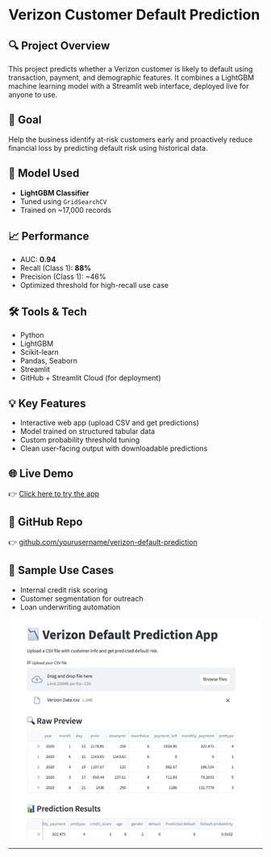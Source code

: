 # Verizon Customer Default Prediction

## 🔍 Project Overview
This project predicts whether a Verizon customer is likely to default using transaction, payment, and demographic features. It combines a LightGBM machine learning model with a Streamlit web interface, deployed live for anyone to use.

## 🎯 Goal
Help the business identify at-risk customers early and proactively reduce financial loss by predicting default risk using historical data.

## 🧠 Model Used
- **LightGBM Classifier**
- Tuned using `GridSearchCV`
- Trained on ~17,000 records

## 📈 Performance
- AUC: **0.94**
- Recall (Class 1): **88%**
- Precision (Class 1): ~46%
- Optimized threshold for high-recall use case

## 🛠️ Tools & Tech
- Python
- LightGBM
- Scikit-learn
- Pandas, Seaborn
- Streamlit
- GitHub + Streamlit Cloud (for deployment)

## 💡 Key Features
- Interactive web app (upload CSV and get predictions)
- Model trained on structured tabular data
- Custom probability threshold tuning
- Clean user-facing output with downloadable predictions

## 🌐 Live Demo
👉 [Click here to try the app](https://verizonchurnrateanalysis-zepqjpvmuxktdxenfwtkub.streamlit.app/)

## 📁 GitHub Repo
👉 [github.com/yourusername/verizon-default-prediction](https://github.com/Qinkai-Yin?tab=repositories)

## 🧩 Sample Use Cases
- Internal credit risk scoring
- Customer segmentation for outreach
- Loan underwriting automation

![App Preview](images/app_preview.png)

---
